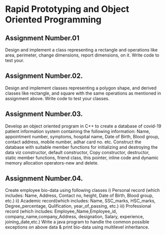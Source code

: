 # Rapid Prototyping and Object Oriented Programming

## Assignment Number.01

Design and implement a class representing a rectangle and operations like area, perimeter, change dimensions, report dimensions, on it. Write code to test your.

## Assignment Number.02.

Design and implement classes representing a polygon shape, and derived classes like rectangle, and square with the same operations as mentioned in assignment above. Write code to test your classes.

## Assignment Number.03.

Develop an object oriented program in C++ to create a database of covid-19 patient information system containing the following information: Name, appointment number, symptoms, hospital name, Date of Birth, Blood group, contact address, mobile number, adhar card no. etc. Construct the database with suitable member functions for initializing and destroying the data viz constructor, default constructor, Copy constructor, destructor, static member functions, friend class, this pointer, inline code and dynamic memory allocation operators-new and delete.

## Assignment Number.04.

Create employee bio-data using following classes i) Personal record (which includes: Name, Address, Contact no, height, Date of Birth, Blood group, etc.) ii) Academic record(which includes: Name, SSC_marks, HSC_marks, Degree_percentage, Qulification, year_of_passing, etc.) iii) Professional record (which includes: Employee_Name,Employee_id, company_name,company_Address, designation, Salary, experience, joining_date,etc.) Write a java program to handle the common possible exceptions on above data & print bio-data using multilevel inheritance.
